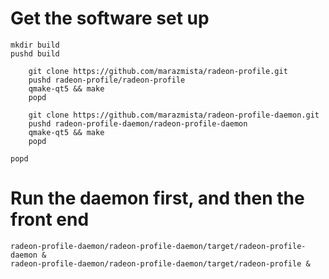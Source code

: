 # Get the software set up

    mkdir build
    pushd build

        git clone https://github.com/marazmista/radeon-profile.git
        pushd radeon-profile/radeon-profile
        qmake-qt5 && make
        popd

        git clone https://github.com/marazmista/radeon-profile-daemon.git
        pushd radeon-profile-daemon/radeon-profile-daemon
        qmake-qt5 && make
        popd

    popd

# Run the daemon first, and then the front end

    radeon-profile-daemon/radeon-profile-daemon/target/radeon-profile-daemon &
    radeon-profile-daemon/radeon-profile-daemon/target/radeon-profile &

